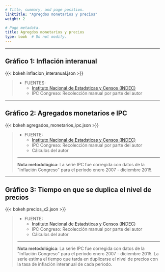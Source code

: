 ```yaml
---
# Title, summary, and page position.
linktitle: "Agregdos monetarios y precios"
weight: 2

# Page metadata.
title: Agregdos monetarios y precios
type: book  # Do not modify.
---
```


---

## Gráfico 1: Inflación interanual

{{< bokeh inflacion_interanual.json >}}

> * FUENTES:
>   * [Instituto Nacional de Estadsticas y Censos (INDEC)](https://www.indec.gob.ar/indec/web/Nivel4-Tema-3-9-47)
>   * IPC Congreso: Recolección manual por parte del autor

---

## Gráfico 2: Agregados monetarios e IPC

{{< bokeh agregados_monetarios_ipc.json >}}

> * FUENTE:
>   * [Instituto Nacional de Estadsticas y Censos (INDEC)](https://www.indec.gob.ar/indec/web/Nivel4-Tema-3-9-47)
>   * IPC Congreso: Recolección manual por parte del autor
>   * Cálculos del autor
> ---
> **Nota metodológica**: La serie IPC fue corregida con datos de la "Inflación Congreso" para el período enero 2007 - diciembre 2015.

---

## Gráfico 3: Tiempo en que se duplica el nivel de precios

{{< bokeh precios_x2.json >}}

> * FUENTE:
>   * [Instituto Nacional de Estadsticas y Censos (INDEC)](https://www.indec.gob.ar/indec/web/Nivel4-Tema-3-9-47)
>   * IPC Congreso: Recolección manual por parte del autor
>   * Cálculos del autor
> ---
> **Nota metodológica**: La serie IPC fue corregida con datos de la "Inflación Congreso" para el período enero 2007 - diciembre 2015. La serie estima el tiempo que tarda en duplicarse el nivel de precios con la tasa de inflación interanual de cada período.